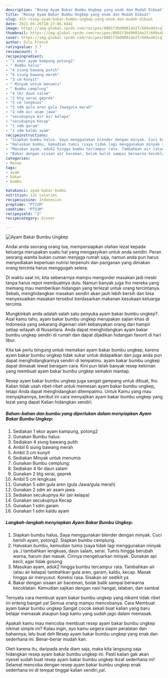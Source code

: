 ```yaml
---
description: "Resep Ayam Bakar Bumbu Ungkep yang enak dan Mudah Dibuat"
title: "Resep Ayam Bakar Bumbu Ungkep yang enak dan Mudah Dibuat"
slug: 453-resep-ayam-bakar-bumbu-ungkep-yang-enak-dan-mudah-dibuat
date: 2021-04-26T18:27:05.644Z
image: https://img-global.cpcdn.com/recipes/8001f3bd90014e2f/680x482cq70/ayam-bakar-bumbu-ungkep-foto-resep-utama.jpg
thumbnail: https://img-global.cpcdn.com/recipes/8001f3bd90014e2f/680x482cq70/ayam-bakar-bumbu-ungkep-foto-resep-utama.jpg
cover: https://img-global.cpcdn.com/recipes/8001f3bd90014e2f/680x482cq70/ayam-bakar-bumbu-ungkep-foto-resep-utama.jpg
author: Eula French
ratingvalue: 3.7
reviewcount: 3
recipeingredient:
- "1 ekor ayam kampung potong2"
- " Bumbu halus"
- "4 siung bawang putih"
- "6 siung bawang merah"
- "3 cm kunyit"
- " Minyak untuk menumis"
- " Bumbu cemplung"
- "4 lbr daun salam"
- "2 btg serai geprek"
- "5 cm lengkuas"
- "5 sdm gula aren gula Jawagula merah"
- "2 sdm air asam jawa"
- "secukupnya Air air kelapa"
- "secukupnya Kecap"
- "1 sdm garam"
- "1 sdm kaldu ayam"
recipeinstructions:
- "Siapkan bumbu halus. Saya menggunakan blender dengan minyak. Cuci bersih ayam, potong2. Siapkan bumbu cemplung."
- "Haluskan bumbu, kemudian tumis (saya tidak lagi menggunakan minyak ya..) tambahkan lengkuas, daun salam, serai. Tumis hingga berubah warna, harum dan masak. Cirinya mengeluarkan minyak. Gunakan api kecil, agar tidak gosong"
- "Masukan ayam, aduk2 hingga bumbu tercampur rata. Tambahkan air (atau air kelapa) tambahkan gula aren, garam, kaldu, kecap. Masak hingga air menyusut. Koreksi rasa. Sisakan air sedikit ya"
- "Bakar dengan sisaan air baceman, bolak balik sampai berwarna kecoklatan. Kemudian sajikan dengan nasi hangat, lalaban, dan sambal"
categories:
- Resep
tags:
- ayam
- bakar
- bumbu

katakunci: ayam bakar bumbu 
nutrition: 132 calories
recipecuisine: Indonesian
preptime: "PT22M"
cooktime: "PT53M"
recipeyield: "2"
recipecategory: Dinner

---
```



![Ayam Bakar Bumbu Ungkep](https://img-global.cpcdn.com/recipes/8001f3bd90014e2f/680x482cq70/ayam-bakar-bumbu-ungkep-foto-resep-utama.jpg)

Andai anda seorang orang tua, mempersiapkan olahan lezat kepada keluarga merupakan suatu hal yang mengasyikan untuk anda sendiri. Peran seorang  wanita bukan cuman menjaga rumah saja, namun anda pun harus menyediakan keperluan nutrisi terpenuhi dan panganan yang dimakan orang tercinta harus menggugah selera.

Di waktu  saat ini, kita sebenarnya mampu mengorder masakan jadi meski tanpa harus repot membuatnya dulu. Namun banyak juga lho mereka yang memang mau memberikan hidangan yang terlezat untuk orang tercintanya. Sebab, menghidangkan masakan sendiri akan jauh lebih bersih dan bisa menyesuaikan masakan tersebut berdasarkan makanan kesukaan keluarga tercinta. 



Mungkinkah anda adalah salah satu penyuka ayam bakar bumbu ungkep?. Asal kamu tahu, ayam bakar bumbu ungkep merupakan sajian khas di Indonesia yang sekarang digemari oleh kebanyakan orang dari hampir setiap wilayah di Nusantara. Anda dapat menghidangkan ayam bakar bumbu ungkep sendiri di rumah dan dapat dijadikan hidangan favorit di hari libur.

Kita tak perlu bingung untuk memakan ayam bakar bumbu ungkep, karena ayam bakar bumbu ungkep tidak sukar untuk didapatkan dan juga anda pun dapat menghidangkannya sendiri di tempatmu. ayam bakar bumbu ungkep dapat dimasak lewat beragam cara. Kini pun telah banyak resep kekinian yang membuat ayam bakar bumbu ungkep semakin mantap.

Resep ayam bakar bumbu ungkep juga sangat gampang untuk dibuat, lho. Kalian tidak usah ribet-ribet untuk memesan ayam bakar bumbu ungkep, tetapi Anda dapat menghidangkan ditempatmu. Untuk Kamu yang mau menyajikannya, berikut ini cara menyajikan ayam bakar bumbu ungkep yang lezat yang dapat Kalian hidangkan sendiri.

<!--inarticleads1-->

##### Bahan-bahan dan bumbu yang diperlukan dalam menyiapkan Ayam Bakar Bumbu Ungkep:

1. Sediakan 1 ekor ayam kampung, potong2
1. Gunakan  Bumbu halus:
1. Sediakan 4 siung bawang putih
1. Ambil 6 siung bawang merah
1. Ambil 3 cm kunyit
1. Sediakan  Minyak untuk menumis
1. Gunakan  Bumbu cemplung:
1. Sediakan 4 lbr daun salam
1. Gunakan 2 btg serai, geprek
1. Ambil 5 cm lengkuas
1. Gunakan 5 sdm gula aren (gula Jawa/gula merah)
1. Gunakan 2 sdm air asam jawa
1. Sediakan secukupnya Air (air kelapa)
1. Gunakan secukupnya Kecap
1. Gunakan 1 sdm garam
1. Gunakan 1 sdm kaldu ayam




<!--inarticleads2-->

##### Langkah-langkah menyiapkan Ayam Bakar Bumbu Ungkep:

1. Siapkan bumbu halus. Saya menggunakan blender dengan minyak. Cuci bersih ayam, potong2. Siapkan bumbu cemplung.
1. Haluskan bumbu, kemudian tumis (saya tidak lagi menggunakan minyak ya..) tambahkan lengkuas, daun salam, serai. Tumis hingga berubah warna, harum dan masak. Cirinya mengeluarkan minyak. Gunakan api kecil, agar tidak gosong
1. Masukan ayam, aduk2 hingga bumbu tercampur rata. Tambahkan air (atau air kelapa) tambahkan gula aren, garam, kaldu, kecap. Masak hingga air menyusut. Koreksi rasa. Sisakan air sedikit ya
1. Bakar dengan sisaan air baceman, bolak balik sampai berwarna kecoklatan. Kemudian sajikan dengan nasi hangat, lalaban, dan sambal




Ternyata cara membuat ayam bakar bumbu ungkep yang nikamt tidak ribet ini enteng banget ya! Semua orang mampu mencobanya. Cara Membuat ayam bakar bumbu ungkep Sangat cocok sekali buat kalian yang baru belajar memasak ataupun bagi kamu yang sudah jago dalam memasak.

Apakah kamu mau mencoba membuat resep ayam bakar bumbu ungkep nikmat simple ini? Kalau ingin, ayo kamu segera siapin peralatan dan bahannya, lalu buat deh Resep ayam bakar bumbu ungkep yang enak dan sederhana ini. Benar-benar mudah kan. 

Oleh karena itu, daripada anda diam saja, maka kita langsung saja hidangkan resep ayam bakar bumbu ungkep ini. Pasti kalian gak akan nyesel sudah buat resep ayam bakar bumbu ungkep lezat sederhana ini! Selamat mencoba dengan resep ayam bakar bumbu ungkep enak sederhana ini di tempat tinggal kalian sendiri,ya!.

